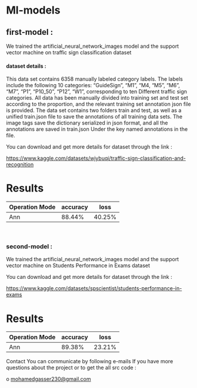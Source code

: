 # Ml-models

## first-model : 
  We trained the artificial_neural_network_images model and the support vector machine on traffic sign classification dataset
  
  #### dataset details : 
  This data set contains 6358 manually labeled category labels. The labels include the following 10 categories: “GuideSign”, “M1”, “M4, “M5”, “M6”, “M7”, “P1”, “P10_50”, “P12”, “W1”, corresponding to ten Different traffic sign categories. All data has been manually divided into training set and test set according to the proportion, and the relevant training set annotation json file is provided.
  The data set contains two folders train and test, as well as a unified train.json file to save the annotations of all training data sets. The image tags save the dictionary serialized in json format, and all the annotations are saved in train.json Under the key named annotations in the file.
  
  You can download and get more details for dataset through the link :
  
   https://www.kaggle.com/datasets/wjybuqi/traffic-sign-classification-and-recognition

   # Results
<table>
<thead>
  <tr>
    <th>Operation Mode</th>
    <th colspan="1">accuracy</th>
    <th colspan="1">loss</th>
  </tr>
</thead>
<tbody>
  <tr>
  </tr>
  <tr>
    <td>Ann</td>
    <td>88.44%</td>
    <td>40.25%</td>
  </tr>
  <tr>
  </tr>
  <tr>
</tbody>
</table>

<br/>

### second-model : 
  We trained the artificial_neural_network_images model and the support vector machine on Students Performance in Exams dataset

  You can download and get more details for dataset through the link :
  
   https://www.kaggle.com/datasets/spscientist/students-performance-in-exams
   
   # Results
<table>
<thead>
  <tr>
    <th>Operation Mode</th>
    <th colspan="1">accuracy</th>
    <th colspan="1">loss</th>
  </tr>
</thead>
<tbody>
  <tr>
  </tr>
  <tr>
    <td>Ann</td>
    <td>89.38%</td>
    <td>23.21%</td>
  </tr>
  <tr>
  </tr>
  <tr>
</tbody>
</table>

Contact
You can communicate by following e-mails If you have more questions about the project or to get the all src code :


o mohamedgasser230@gmail.com



